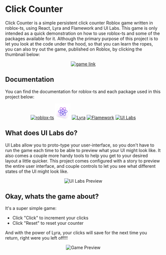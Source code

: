 # Click Counter
Click Counter is a simple persistent click counter Roblox game written in roblox-ts, using React, Lyra and Flamework and UI Labs. This game is only intended as a quick demonstration on how to use roblox-ts and some of the packages available for it. Although the primary purpose of this project is to let you look at the code under the hood, so that you can learn the ropes, you can also try out the game, published on Roblox, by clicking the thumbnail below:

<p align="center"><a href="https://www.roblox.com/games/123641591059722/Click-Counter"><img width="162" height="187" alt="game link" src="https://github.com/user-attachments/assets/b26e2bdf-5da8-41fd-9d0e-317a5c8f5f39" /></a></p>

## Documentation
You can find the documentation for roblox-ts and each package used in this project below:
<p align="center"><a href="https://roblox-ts.com/"><img height="50" width="50" src="https://roblox-ts.com/img/roblox-ts.svg" alt="roblox-ts" /></a> <a href="https://github.com/littensy/rbxts-react?tab=readme-ov-file#readme"><img height="50" width="50" src="https://github.com/littensy/rbxts-react/raw/main/assets/logo.png?raw=true" alt="React" /></a> <a href="https://paradoxum-games.github.io/lyra/"><img height="50" width="50" src="https://avatars.githubusercontent.com/u/59722009?s=48&v=4" alt="Lyra" /></a> <a href="https://flamework.fireboltofdeath.dev/"><img height="50" width="50" src="https://flamework.fireboltofdeath.dev/img/logo.png" alt="Flamework" /></a>  <a href="https://ui-labs.luau.page/"><img height="50" width="50" src="https://ui-labs.luau.page/home/pluginlogo.png" alt="UI Labs" /></a></p>

## What does UI Labs do?
UI Labs allow you to proto-type your user-interface, so you don't have to run the game each time to be able to preview what your UI might look like.
It also comes a couple more handy tools to help you get to your desired layout a little quicker. This project comes configured with a story to preview the entire user interface, and couple controls to let you see what different states of the UI might look like.

<p align="center"><img height="1000" width="560" alt="UI Labs Preview" src="https://github.com/user-attachments/assets/b7a8251a-c403-4d90-bc94-ed7130240d52" /></p>

## Okay, whats the game about?
It's a super simple game:
- Click "Click" to increment your clicks
- Click "Reset" to reset your counter

And with the power of Lyra, your clicks will save for the next time you return, right were you left off!!!

<p align="center">
  <img height="1000" width="560" alt="Game Preview" src="https://github.com/user-attachments/assets/fe5ee2c4-e59d-402a-9134-2157e5f60739" />
</p>

